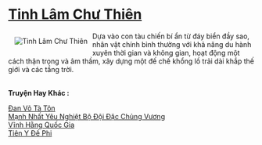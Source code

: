 <a href="https://truyenwiki.net/tinh-lam-chu-thien.35597/" title="Tinh Lâm Chư Thiên"><h1>Tinh Lâm Chư Thiên</h1></a><div style="display:table"><img align="right" style="float: left; padding: 10px;" src="https://truyenwiki.net/a/img/str/src/35597.jpg" alt="Tinh Lâm Chư Thiên">Dựa vào con tàu chiến bí ẩn từ đáy biển đầy sao, nhân vật chính bình thường với khả năng du hành xuyên thời gian và không gian, hoạt động một cách thận trọng và âm thầm, xây dựng một đế chế khổng lồ trải dài khắp thế giới và các tầng trời.</div><p><br><b>Truyện Hay Khác :</b></p><a href="https://truyenwiki.net/dan-vo-ta-ton.36946/" alt="Đan Võ Tà Tôn">Đan Võ Tà Tôn</a><br/><a href="https://sangtacviet.wordpress.com/2020/10/22/manh-nhat-yeu-nghiet-bo-doi-dac-chung-vuong/" alt="Mạnh Nhất Yêu Nghiệt Bộ Đội Đặc Chủng Vương">Mạnh Nhất Yêu Nghiệt Bộ Đội Đặc Chủng Vương</a><br/><a href="https://sangtacviet.wordpress.com/2020/10/22/vinh-hang-quoc-gia/" alt="Vĩnh Hằng Quốc Gia">Vĩnh Hằng Quốc Gia</a><br/><a href="https://github.com/nownovels/wikidich/tree/master/truyenhay/36543" alt="Tiên Y Đế Phi">Tiên Y Đế Phi</a><br/>